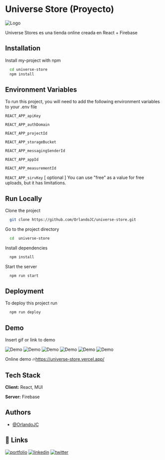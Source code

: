 # Universe Store (Proyecto)
![Logo](https://i.ibb.co/KzbshsC/2022-06-14-02h48-02.png)

Universe Stores es una tienda online creada en React + Firebase

## Installation

Install my-project with npm

```bash
  cd universe-store
  npm install
```

## Environment Variables

To run this project, you will need to add the following environment variables to your .env file

`REACT_APP_apiKey`

`REACT_APP_authDomain` 

`REACT_APP_projectId`

`REACT_APP_storageBucket`

`REACT_APP_messagingSenderId`

`REACT_APP_appId`

`REACT_APP_measurementId`

`REACT_APP_sirvKey` [ optional ] You can use "free" as a value for free uploads, but it has limitations.
## Run Locally

Clone the project

```bash
  git clone https://github.com/OrlandoJC/universe-store.git
```

Go to the project directory

```bash
  cd  universe-store
```

Install dependencies

```bash
  npm install
```

Start the server

```bash
  npm run start
```


## Deployment

To deploy this project run

```bash
  npm run deploy
```


## Demo

Insert gif or link to demo

![Demo](https://i.ibb.co/zxS0frh/2022-07-01-08h13-35.png)
![Demo](https://i.ibb.co/W609ZT3/2022-07-01-08h13-43.png)
![Demo](https://i.ibb.co/JRJnGgw/2022-07-01-08h13-49.png)
![Demo](https://i.ibb.co/QQ5MX1b/2022-07-01-08h14-07.png)
![Demo](https://i.ibb.co/5WWNKtQ/2022-07-01-08h17-44.png)
![Demo](https://i.ibb.co/s6fQfhm/2022-07-21-17h26-48.png)

Online demo 🔥https://universe-store.vercel.app/

## Tech Stack

**Client:** React, MUI

**Server:** Firebase


## Authors

- [@OrlandoJC](https://github.com/OrlandoJC)


## 🔗 Links
[![portfolio](https://img.shields.io/badge/my_portfolio-000?style=for-the-badge&logo=ko-fi&logoColor=white)](https://github.com/OrlandoJC)
[![linkedin](https://img.shields.io/badge/linkedin-0A66C2?style=for-the-badge&logo=linkedin&logoColor=white)](https://www.linkedin.com/in/orlandojesus/)
[![twitter](https://img.shields.io/badge/twitter-1DA1F2?style=for-the-badge&logo=twitter&logoColor=white)](https://twitter.com/)